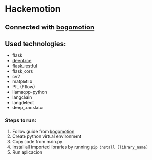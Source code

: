 # Hackemotion

## Connected with [bogomotion](https://github.com/azizko1337/bogomotion)

## Used technologies:

- flask
- [deepface](https://github.com/serengil/deepface)
- flask_restful
- flask_cors
- cv2
- matplotlib
- PIL (Pillow)
- llamacpp-python
- langchain
- langdetect
- deep_translator

### Steps to run:

1. Follow guide from [bogomotion](https://github.com/azizko1337/bogomotion)
2. Create python virtual environment
3. Copy code from main.py
4. Install all imported libraries by running `pip install [library_name]`
5. Run aplicacion